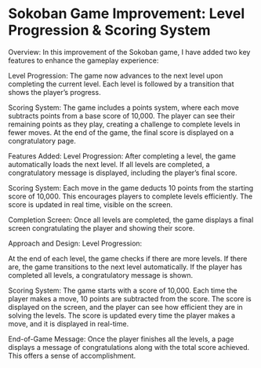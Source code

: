 # Sokoban Game Improvement: Level Progression & Scoring System

Overview:
In this improvement of the Sokoban game, I have added two key features to enhance the gameplay experience:

Level Progression:
The game now advances to the next level upon completing the current level. Each level is followed by a transition that shows the player’s progress.

Scoring System:
The game includes a points system, where each move subtracts points from a base score of 10,000. The player can see their remaining points as they play, creating a challenge to complete levels in fewer moves. At the end of the game, the final score is displayed on a congratulatory page.

Features Added:
Level Progression:
After completing a level, the game automatically loads the next level. If all levels are completed, a congratulatory message is displayed, including the player’s final score.

Scoring System:
Each move in the game deducts 10 points from the starting score of 10,000. This encourages players to complete levels efficiently. The score is updated in real time, visible on the screen.

Completion Screen:
Once all levels are completed, the game displays a final screen congratulating the player and showing their score.

Approach and Design:
Level Progression:

At the end of each level, the game checks if there are more levels. If there are, the game transitions to the next level automatically. If the player has completed all levels, a congratulatory message is shown.

Scoring System:
The game starts with a score of 10,000. Each time the player makes a move, 10 points are subtracted from the score. The score is displayed on the screen, and the player can see how efficient they are in solving the levels.
The score is updated every time the player makes a move, and it is displayed in real-time.

End-of-Game Message:
Once the player finishes all the levels, a page displays a message of congratulations along with the total score achieved. This offers a sense of accomplishment.

